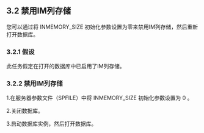 ## 3.2 禁用IM列存储

  您可以通过将 INMEMORY_SIZE 初始化参数设置为零来禁用IM列存储，然后重新打开数据库。

### 3.2.1 假设

  此任务假定在打开的数据库中已启用了IM列存储。

### 3.2.2 禁用IM列存储

  1.在服务器参数文件（SPFILE）中将 INMEMORY_SIZE 初始化参数设置为 0 。

  2.关闭数据库。

  3.启动数据库实例，然后打开数据库。

